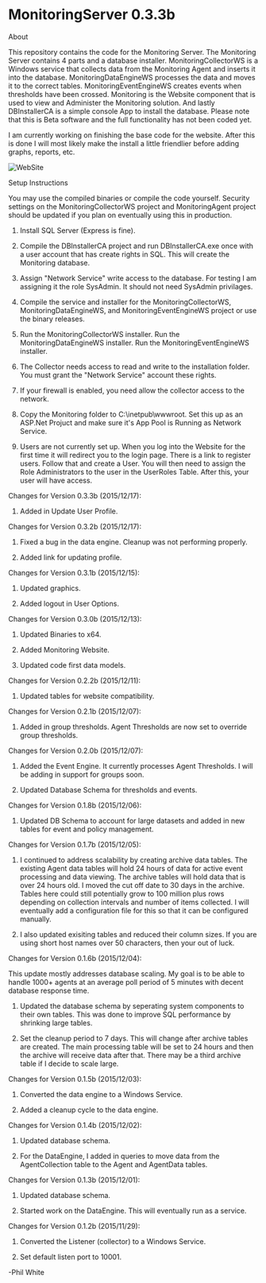 # MonitoringServer 0.3.3b

About

This repository contains the code for the Monitoring Server.  The Monitoring Server contains 4 parts and a database installer.  MonitoringCollectorWS is a Windows service that collects data from the Monitoring Agent and inserts it into the database.  MonitoringDataEngineWS processes the data and moves it to the correct tables.  MonitoringEventEngineWS creates events when thresholds have been crossed.  Monitoring is the Website component that is used to view and Administer the Monitoring solution.  And lastly DBInstallerCA is a simple console App to install the database.  Please note that this is Beta software and the full functionality has not been coded yet.  

I am currently working on finishing the base code for the website.  After this is done I will most likely make the install a little friendlier before adding graphs, reports, etc.  

![WebSite](https://raw.githubusercontent.com/philipcwhite/MonitoringServer/master/Website.png)

Setup Instructions

You may use the compiled binaries or compile the code yourself.  Security settings on the MonitoringCollectorWS project and MonitoringAgent project should be updated if you plan on eventually using this in production.

1. Install SQL Server (Express is fine).  

2. Compile the DBInstallerCA project and run DBInstallerCA.exe once with a user account that has create rights in SQL.  This will create the Monitoring database.

3. Assign "Network Service" write access to the database.  For testing I am assigning it the role SysAdmin.  It should not need SysAdmin privilages.  

4. Compile the service and installer for the MonitoringCollectorWS, MonitoringDataEngineWS, and MonitoringEventEngineWS project or use the binary releases.

5. Run the MonitoringCollectorWS installer.  Run the MonitoringDataEngineWS installer.  Run the MonitoringEventEngineWS installer.

6. The Collector needs access to read and write to the installation folder.  You must grant the "Network Service" account these rights.  

7. If your firewall is enabled, you need allow the collector access to the network.

8. Copy the Monitoring folder to C:\inetpub\wwwroot.  Set this up as an ASP.Net Projuct and make sure it's App Pool is Running as Network Service.

9.  Users are not currently set up.  When you log into the Website for the first time it will redirect you to the login page.  There is a link to register users.  Follow that and create a User.  You will then need to assign the Role Administrators to the user in the UserRoles Table.  After this, your user will have access.
 

Changes for Version 0.3.3b (2015/12/17):

1.  Added in Update User Profile.

Changes for Version 0.3.2b (2015/12/17):

1.  Fixed a bug in the data engine.  Cleanup was not performing properly.

2.  Added link for updating profile.  

Changes for Version 0.3.1b (2015/12/15):

1.  Updated graphics.

2.  Added logout in User Options.

Changes for Version 0.3.0b (2015/12/13):

1.  Updated Binaries to x64.  

2.  Added Monitoring Website.

3.  Updated code first data models.

Changes for Version 0.2.2b (2015/12/11):

1. Updated tables for website compatibility.   

Changes for Version 0.2.1b (2015/12/07):

1. Added in group thresholds.  Agent Thresholds are now set to override group thresholds.  

Changes for Version 0.2.0b (2015/12/07):

1.  Added the Event Engine.  It currently processes Agent Thresholds.  I will be adding in support for groups soon.

2.  Updated Database Schema for thresholds and events.

Changes for Version 0.1.8b (2015/12/06):

1. Updated DB Schema to account for large datasets and added in new tables for event and policy management.

Changes for Version 0.1.7b (2015/12/05):

1.  I continued to address scalability by creating archive data tables.  The existing Agent data tables will hold 24 hours of data for active event processing and data viewing.  The archive tables will hold data that is over 24 hours old.  I moved the cut off date to 30 days in the archive.  Tables here could still potentially grow to 100 million plus rows depending on collection intervals and number of items collected.  I will eventually add a configuration file for this so that it can be configured manually.

2.  I also updated exisiting tables and reduced their column sizes.  If you are using short host names over 50 characters, then your out of luck. 

Changes for Version 0.1.6b (2015/12/04):

This update mostly addresses database scaling.  My goal is to be able to handle 1000+ agents at an average poll period of 5 minutes with decent database response time.

1.  Updated the database schema by seperating system components to their own tables.  This was done to improve SQL performance by shrinking large tables.

2.  Set the cleanup period to 7 days.  This will change after archive tables are created.  The main processing table will be set to 24 hours and then the archive will receive data after that.  There may be a third archive table if I decide to scale large.  

Changes for Version 0.1.5b (2015/12/03):

1.  Converted the data engine to a Windows Service.

2.  Added a cleanup cycle to the data engine.  

Changes for Version 0.1.4b (2015/12/02):

1.  Updated database schema.

2.  For the DataEngine, I added in queries to move data from the AgentCollection table to the Agent and AgentData tables.

Changes for Version 0.1.3b (2015/12/01):

1. Updated database schema. 

2. Started work on the DataEngine.  This will eventually run as a service.  

Changes for Version 0.1.2b (2015/11/29):

1. Converted the Listener (collector) to a Windows Service.

2. Set default listen port to 10001.


-Phil White